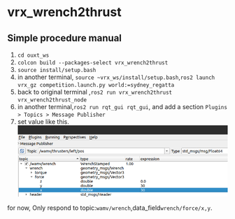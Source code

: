 # vrx_wrench2thrust

## Simple procedure manual
1. `cd ouxt_ws`
2. `colcon build --packages-select vrx_wrench2thrust`
3. `source install/setup.bash`
4.  in another terminal, `source ~vrx_ws/install/setup.bash`,`ros2 launch vrx_gz competition.launch.py world:=sydney_regatta`
5.  back to original terminal ,`ros2 run vrx_wrench2thrust vrx_wrench2thrust_node`
5. in another terminal,`ros2 run rqt_gui rqt_gui`, and add a section `Plugins > Topics > Message Publisher`
6. set value like this.
![img.png](rqt_topic.png)

for now, Only respond to topic:`wamv/wrench`,data_field`wrench/force/x,y`.
 
